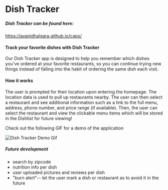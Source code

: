 # Dish Tracker

##### Dish Tracker can be found here:
https://avanidhalgara.github.io/caps/

#### Track your favorite dishes with Dish Tracker
Our Dish Tracker app is designed to help you remember which dishes you've ordered at your favorite restaurants, so you can continue trying new things instead of falling into the habit of ordering the same dish each visit.

#### How it works
The user is prompted for their location upon entering the homepage. 
The location data is used to pull up restaurants nearby.
The user can then select a restaurant and see additional information such as a link to the full menu, address, phone number, and price range (if available).
Then, the user can select the restaurant and view the clickable menu items which will be stored in the Dishlist for future viewing!

Check out the following GIF for a demo of the application

![Dish Tracker Demo Gif](./assets/images/Dish_Tracker_Welcome.gif)

##### Future development
- search by zipcode
- nutrition info per dish
- user uploaded pictures and reviews per dish
- "burn alert"-- let the user mark a dish or restaurant as to avoid it in the future
